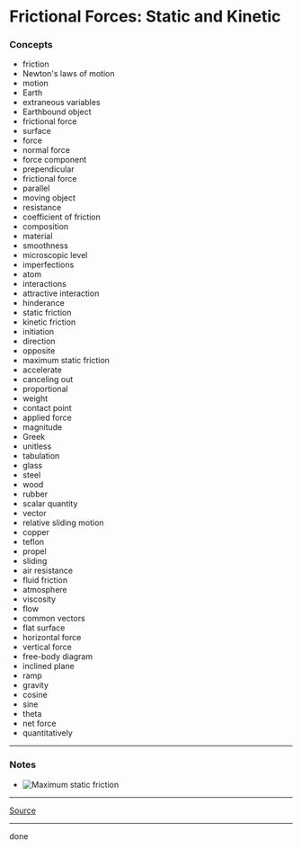 # Frictional Forces: Static and Kinetic

### Concepts

- friction
- Newton's laws of motion
- motion
- Earth
- extraneous variables
- Earthbound object
- frictional force
- surface
- force
- normal force
- force component
- prependicular
- frictional force
- parallel
- moving object
- resistance
- coefficient of friction
- composition
- material
- smoothness
- microscopic level
- imperfections
- atom
- interactions
- attractive interaction
- hinderance
- static friction
- kinetic friction
- initiation
- direction
- opposite
- maximum static friction
- accelerate
- canceling out
- proportional
- weight
- contact point
- applied force
- magnitude
- Greek
- unitless
- tabulation
- glass
- steel
- wood
- rubber
- scalar quantity
- vector
- relative sliding motion
- copper
- teflon
- propel
- sliding
- air resistance
- fluid friction
- atmosphere
- viscosity
- flow
- common vectors
- flat surface
- horizontal force
- vertical force
- free-body diagram
- inclined plane
- ramp
- gravity
- cosine
- sine
- theta
- net force
- quantitatively

---

### Notes

- ![Maximum static friction](https://latex.codecogs.com/svg.image?F_{max}=\mu_{s}N)

---

[Source](https://youtu.be/3EbUa5ZDybg)

---

done